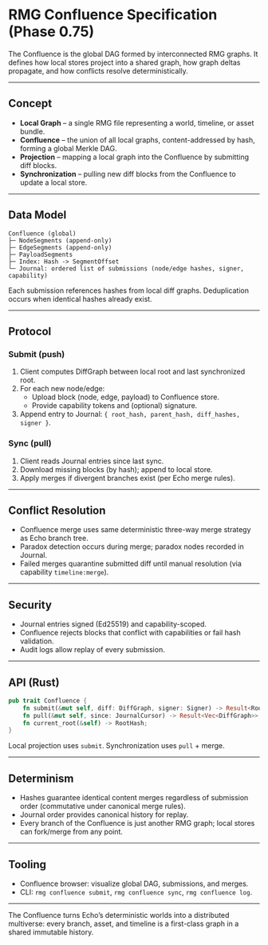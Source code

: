 # RMG Confluence Specification (Phase 0.75)

The Confluence is the global DAG formed by interconnected RMG graphs. It defines how local stores project into a shared graph, how graph deltas propagate, and how conflicts resolve deterministically.

---

## Concept
- **Local Graph** – a single RMG file representing a world, timeline, or asset bundle.
- **Confluence** – the union of all local graphs, content-addressed by hash, forming a global Merkle DAG.
- **Projection** – mapping a local graph into the Confluence by submitting diff blocks.
- **Synchronization** – pulling new diff blocks from the Confluence to update a local store.

---

## Data Model
```
Confluence (global)
├─ NodeSegments (append-only)
├─ EdgeSegments (append-only)
├─ PayloadSegments
├─ Index: Hash -> SegmentOffset
└─ Journal: ordered list of submissions (node/edge hashes, signer, capability)
```

Each submission references hashes from local diff graphs. Deduplication occurs when identical hashes already exist.

---

## Protocol

### Submit (push)
1. Client computes DiffGraph between local root and last synchronized root.
2. For each new node/edge:
   - Upload block (node, edge, payload) to Confluence store.
   - Provide capability tokens and (optional) signature.
3. Append entry to Journal: `{ root_hash, parent_hash, diff_hashes, signer }`.

### Sync (pull)
1. Client reads Journal entries since last sync.
2. Download missing blocks (by hash); append to local store.
3. Apply merges if divergent branches exist (per Echo merge rules).

---

## Conflict Resolution
- Confluence merge uses same deterministic three-way merge strategy as Echo branch tree.
- Paradox detection occurs during merge; paradox nodes recorded in Journal.
- Failed merges quarantine submitted diff until manual resolution (via capability `timeline:merge`).

---

## Security
- Journal entries signed (Ed25519) and capability-scoped.
- Confluence rejects blocks that conflict with capabilities or fail hash validation.
- Audit logs allow replay of every submission.

---

## API (Rust)
```rust
pub trait Confluence {
    fn submit(&mut self, diff: DiffGraph, signer: Signer) -> Result<RootHash>;
    fn pull(&mut self, since: JournalCursor) -> Result<Vec<DiffGraph>>;
    fn current_root(&self) -> RootHash;
}
```

Local projection uses `submit`. Synchronization uses `pull` + merge.

---

## Determinism
- Hashes guarantee identical content merges regardless of submission order (commutative under canonical merge rules).
- Journal order provides canonical history for replay.
- Every branch of the Confluence is just another RMG graph; local stores can fork/merge from any point.

---

## Tooling
- Confluence browser: visualize global DAG, submissions, and merges.
- CLI: `rmg confluence submit`, `rmg confluence sync`, `rmg confluence log`.

---

The Confluence turns Echo’s deterministic worlds into a distributed multiverse: every branch, asset, and timeline is a first-class graph in a shared immutable history.
